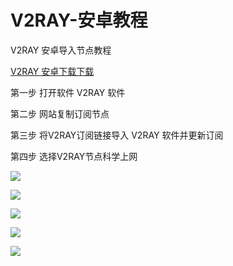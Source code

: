 # V2RAY-安卓教程

V2RAY 安卓导入节点教程

[V2RAY 安卓下载下载](https://raw.githubusercontent.com/xiaohouzivpn/xiaohouzi/master/v2rayNG_v1.0.0_apkpure.com.apk)

第一步  打开软件 V2RAY 软件

第二步 网站复制订阅节点

第三步  将V2RAY订阅链接导入 V2RAY 软件并更新订阅

第四步  选择V2RAY节点科学上网

![](../.gitbook/assets/01%20%282%29.png)

![](../.gitbook/assets/tim-tu-pian-20191213012913%20%283%29.png)

![](../.gitbook/assets/tim-tu-pian-20191213012946%20%281%29.png)

![](../.gitbook/assets/tim-tu-pian-20191213013011.png)

![](../.gitbook/assets/tim-tu-pian-20191213013034.png)

